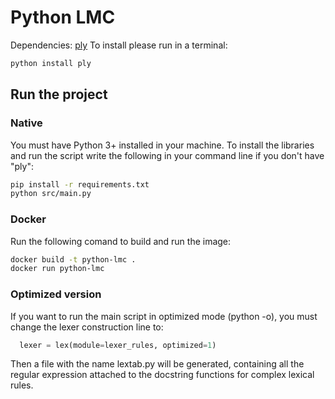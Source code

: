 # Python LMC

Dependencies: [ply](https://www.dabeaz.com/ply/)
To install please run in a terminal:

```bash
python install ply
```

## Run the project

### Native

You must have Python 3+ installed in your machine. To install the libraries and run the script write the following in your command line if you don't have "ply":

```bash
pip install -r requirements.txt
python src/main.py
```

### Docker

Run the following comand to build and run the image:

```bash
docker build -t python-lmc .
docker run python-lmc
```

### Optimized version

If you want to run the main script in optimized mode (python -o), you must change the lexer construction line to:

```python
  lexer = lex(module=lexer_rules, optimized=1)
```

Then a file with the name lextab.py will be generated, containing all the regular expression attached to the docstring functions for complex lexical rules.
